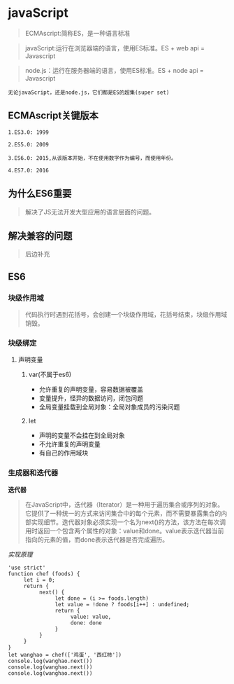 # javaScript
>ECMAscript:简称ES，是一种语言标准

>javaScript:运行在浏览器端的语言，使用ES标准。ES + web api = Javascript

>node.js：运行在服务器端的语言，使用ES标准。ES + node api = Javascript
```
无论javaScript，还是node.js，它们都是ES的超集(super set)
```
## ECMAscript关键版本
```
1.ES3.0: 1999

2.ES5.0: 2009

3.ES6.0: 2015,从该版本开始，不在使用数字作为编号，而使用年份。

4.ES7.0: 2016
```
## 为什么ES6重要
>解决了JS无法开发大型应用的语言层面的问题。
## 解决兼容的问题
>后边补充
## ES6

### 块级作用域
>代码执行时遇到花括号，会创建一个块级作用域，花括号结束，块级作用域销毁。
### 块级绑定
1. 声明变量

     1. var(不属于es6)
          * 允许重复的声明变量，容易数据被覆盖
          * 变量提升，怪异的数据访问，闭包问题
          * 全局变量挂载到全局对象：全局对象成员的污染问题

     2. let
          * 声明的变量不会挂在到全局对象
          * 不允许重复的声明变量
          * 有自己的作用域块
 



### 生成器和迭代器
**迭代器**

>在JavaScript中，迭代器（Iterator）是一种用于遍历集合或序列的对象。它提供了一种统一的方式来访问集合中的每个元素，而不需要暴露集合的内部实现细节。迭代器对象必须实现一个名为next()的方法，该方法在每次调用时返回一个包含两个属性的对象：value和done。value表示迭代器当前指向的元素的值，而done表示迭代器是否完成遍历。

*实现原理*
```
'use strict'
function chef (foods) {
     let i = 0;
     return {
          next() {
               let done = (i >= foods.length)
               let value = !done ? foods[i++] : undefined;
               return {
                    value: value,
                    done: done
               }
          }
     }
}
let wanghao = chef(['鸡蛋', '西红柿'])
console.log(wanghao.next())
console.log(wanghao.next())
console.log(wanghao.next())
```
